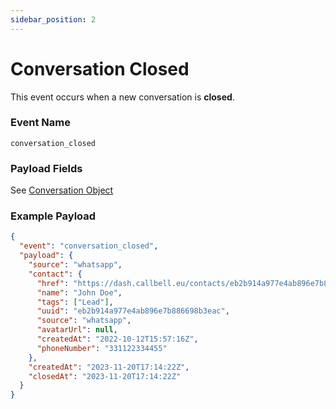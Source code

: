```yaml
---
sidebar_position: 2
---
```


# Conversation Closed

This event occurs when a new conversation is **closed**.

### Event Name

`conversation_closed`

### Payload Fields

See [Conversation Object](/api/reference/object_types/conversation)

### Example Payload

```json title=payload.json
{
  "event": "conversation_closed",
  "payload": {
    "source": "whatsapp",
    "contact": {
      "href": "https://dash.callbell.eu/contacts/eb2b914a977e4ab896e7b886698b3eac",
      "name": "John Doe",
      "tags": ["Lead"],
      "uuid": "eb2b914a977e4ab896e7b886698b3eac",
      "source": "whatsapp",
      "avatarUrl": null,
      "createdAt": "2022-10-12T15:57:16Z",
      "phoneNumber": "331122334455"
    },
    "createdAt": "2023-11-20T17:14:22Z",
    "closedAt": "2023-11-20T17:14:22Z"
  }
}
```